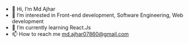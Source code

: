 - 👋 Hi, I’m Md Ajhar 
- 👀 I’m interested in Front-end development, Software Engineering, Web development  
- 🌱 I’m currently learning React.Js
- 📫 How to reach me md.ajhar07860@gmail.com

<!---
MdAjhar123/MdAjhar123 is a ✨ special ✨ repository because its `README.md` (this file) appears on your GitHub profile.
You can click the Preview link to take a look at your changes.
--->
